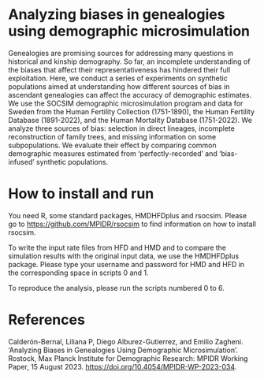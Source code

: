 # Analyzing biases in genealogies using demographic microsimulation

Genealogies are promising sources for addressing many questions in historical and kinship demography. So far, an incomplete understanding of the biases that affect their representativeness has hindered their full exploitation. Here, we conduct a series of experiments on synthetic populations aimed at understanding how different sources of bias in ascendant genealogies can affect the accuracy of demographic estimates. We use the SOCSIM demographic microsimulation program and data for Sweden from the Human Fertility Collection (1751-1890), the Human Fertility Database (1891-2022), and the Human Mortality Database (1751-2022). We analyze three sources of bias: selection in direct lineages, incomplete reconstruction of family trees, and missing information on some subpopulations. We evaluate their effect by comparing common demographic measures estimated from ‘perfectly-recorded’ and ‘bias-infused’ synthetic populations.


# How to install and run

You need R, some standard packages, HMDHFDplus and rsocsim. Please go to <https://github.com/MPIDR/rsocsim>  to find information on how to install rsocsim.

To write the input rate files from HFD and HMD and to compare the simulation results with the original input data, 
we use the HMDHFDplus package. Please type your username and password for HMD and HFD in the corresponding space in scripts 0 and 1.

To reproduce the analysis, please run the scripts numbered 0 to 6. 


# References

Calderón-Bernal, Liliana P, Diego Alburez-Gutierrez, and Emilio Zagheni. ‘Analyzing Biases in Genealogies Using Demographic Microsimulation’. Rostock, Max Planck Institute for Demographic Research: MPIDR Working Paper, 15 August 2023. https://doi.org/10.4054/MPIDR-WP-2023-034.
 
